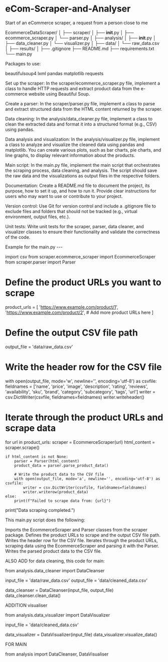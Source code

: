 # eCom-Scraper-and-Analyser

Start of an eCommerce scraper, a request from a person close to me

EcommerceDataScraper/
│
├── scraper/
│   ├── __init__.py
│   ├── ecommerce_scraper.py
│   └── parser.py
│
├── analysis/
│   ├── __init__.py
│   ├── data_cleaner.py
│   └── visualizer.py
│
├── data/
│   └── raw_data.csv
│
├── results/
│
├── .gitignore
├── README.md
├── requirements.txt
└── main.py


Packages to use:

beautifulsoup4
lxml
pandas
matplotlib
requests

Set up the scraper:
In the scraper/ecommerce_scraper.py file, implement a class to handle HTTP requests and extract product data from the e-commerce website using Beautiful Soup.

Create a parser:
In the scraper/parser.py file, implement a class to parse and extract structured data from the HTML content returned by the scraper.

Data cleaning:
In the analysis/data_cleaner.py file, implement a class to clean the extracted data and format it into a structured format (e.g., CSV) using pandas.

Data analysis and visualization:
In the analysis/visualizer.py file, implement a class to analyze and visualize the cleaned data using pandas and matplotlib. You can create various plots, such as bar charts, pie charts, and line graphs, to display relevant information about the products.

Main script:
In the main.py file, implement the main script that orchestrates the scraping process, data cleaning, and analysis. The script should save the raw data and the visualizations as output files in the respective folders.

Documentation:
Create a README.md file to document the project, its purpose, how to set it up, and how to run it. Provide clear instructions for users who may want to use or contribute to your project.

Version control:
Use Git for version control and include a .gitignore file to exclude files and folders that should not be tracked (e.g., virtual environment, output files, etc.).

Unit tests:
Write unit tests for the scraper, parser, data cleaner, and visualizer classes to ensure their functionality and validate the correctness of the code.



Example for the main.py ---

import csv
from scraper.ecommerce_scraper import EcommerceScraper
from scraper.parser import Parser

# Define the product URLs you want to scrape
product_urls = [
    'https://www.example.com/product/1',
    'https://www.example.com/product/2',
    # Add more product URLs here
]

# Define the output CSV file path
output_file = 'data/raw_data.csv'

# Write the header row for the CSV file
with open(output_file, mode='w', newline='', encoding='utf-8') as csvfile:
    fieldnames = ['name', 'price', 'image', 'description', 'rating', 'reviews', 'availability', 'sku', 'brand', 'category', 'subcategory', 'tags', 'url']
    writer = csv.DictWriter(csvfile, fieldnames=fieldnames)
    writer.writeheader()

# Iterate through the product URLs and scrape data
for url in product_urls:
    scraper = EcommerceScraper(url)
    html_content = scraper.scrape()
    
    if html_content is not None:
        parser = Parser(html_content)
        product_data = parser.parse_product_data()

        # Write the product data to the CSV file
        with open(output_file, mode='a', newline='', encoding='utf-8') as csvfile:
            writer = csv.DictWriter(csvfile, fieldnames=fieldnames)
            writer.writerow(product_data)
    else:
        print(f"Failed to scrape data from: {url}")

print("Data scraping completed.")

This main.py script does the following:

Imports the EcommerceScraper and Parser classes from the scraper package.
Defines the product URLs to scrape and the output CSV file path.
Writes the header row for the CSV file.
Iterates through the product URLs, scraping data using the EcommerceScraper and parsing it with the Parser.
Writes the parsed product data to the CSV file.

ALSO ADD for data cleaning, this code for main:

from analysis.data_cleaner import DataCleanser

input_file = 'data/raw_data.csv'
output_file = 'data/cleaned_data.csv'

data_cleanser = DataCleanser(input_file, output_file)
data_cleanser.clean_data()

ADDITION visualiser

from analysis.data_visualizer import DataVisualizer

input_file = 'data/cleaned_data.csv'

data_visualizer = DataVisualizer(input_file)
data_visualizer.visualize_data()

FOR MAIN

from analysis import DataCleanser, DataVisualiser